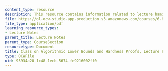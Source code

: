 ```yaml
---
content_type: resource
description: This resource contains information related to lecture hamiltonicity.
file: https://ol-ocw-studio-app-production.s3.amazonaws.com/courses/6-890-algorithmic-lower-bounds-fun-with-hardness-proofs-fall-2014/95934a201c481ecb5674fe9216002ff0_MIT6_890F14_L08.pdf
file_type: application/pdf
learning_resource_types:
- Lecture Notes
parent_title: Lecture Notes
parent_type: CourseSection
resourcetype: Document
title: Class on Algorithmic Lower Bounds and Hardness Proofs, Lecture 8 Notes
type: OCWFile
uid: 95934a20-1c48-1ecb-5674-fe9216002ff0
---
```

